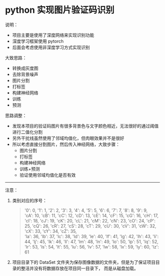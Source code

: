 # python 实现图片验证码识别

说明：
- 项目主要是使用了深度网络来实现识别功能
- 深度学习框架使用 pytorch
- 后面会考虑使用非深度学习方式实现识别


大致思路：
- 转换成灰度图
- 去除背景噪声
- 图片分割
- 打标签
- 构建神经网络
- 训练
- 预测

思路调整：
- 发现本项目的验证码图片有很多背景色与文字颜色相近，无法很好的通过阈值进行二值化分割
- 另外干扰线虽然使用了邻域均值化，但肉眼效果并不是很好
- 所以考虑直接分割图片，然后传入神经网络，大致步骤：
  - 图片分割
  - 打标签
  - 构建神经网络
  - 训练+预测
  - 验证使用邻域均值化是否有效
 
---

注意：

1. 类别对应的序号：
    > '0': 0, '1': 1, '2': 2, '3': 3, '4': 4, '5': 5, '6': 6, '7': 7, '8': 8, '9': 9,  <br>
     'cA': 10, 'cB': 11, 'cC': 12, 'cD': 13, 'cE': 14, 'cF': 15, 'cG': 16, 'cH': 17, 'cI': 18, 'cJ': 19, 'cK': 20, 'cL': 21, 'cM': 22, 'cN': 23, 'cO': 24, 'cP': 25, 'cQ': 26, 'cR': 27, 'cS': 28, 'cT': 29, 'cU': 30, 'cV': 31, 'cW': 32, 'cX': 33, 'cY': 34, 'cZ': 35, <br>
     'la': 36, 'lb': 37, 'lc': 38, 'ld': 39, 'le': 40, 'lf': 41, 'lg': 42, 'lh': 43, 'li': 44, 'lj': 45, 'lk': 46, 'll': 47, 'lm': 48, 'ln': 49, 'lo': 50, 'lp': 51, 'lq': 52, 'lr': 53, 'ls': 54, 'lt': 55, 'lu': 56, 'lv': 57, 'lw': 58, 'lx': 59, 'ly': 60, 'lz': 61

2. 项目目录下的 DataSet 文件夹为保存图像数据的文件夹，但是为了保证项目目录的整洁并没有将数据存放在项目同一目录下，
而是从磁盘加载。